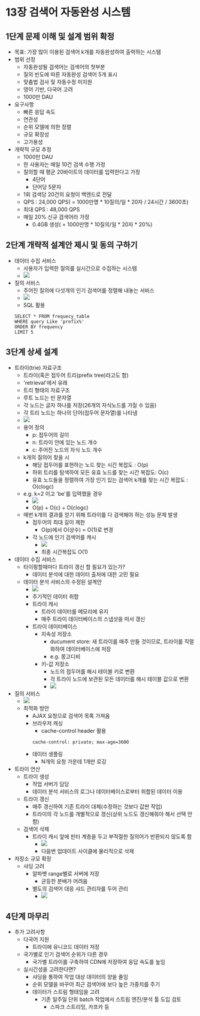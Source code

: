 # 13장 검색어 자동완성 시스템

## 1단계 문제 이해 및 설계 범위 확정

* 목표: 가장 많이 이용된 검색어 k개를 자동완성하여 출력하는 시스템
* 범위 선정
    - 자동완성될 검색어는 검색어의 첫부분
    - 질의 빈도에 따른 자동완성 검색어 5개 표시
    - 맞춤법 검사 및 자동수정 미지원
    - 영어 기반, 다국어 고려
    - 1000만 DAU
* 요구사항
    - 빠른 응답 속도
    - 연관성
    - 순위 모델에 의한 정렬
    - 규모 확장성
    - 고가용성
* 개략적 규모 추정
    - 1000만 DAU
    - 한 사용자는 매일 10건 검색 수행 가정
    - 질의할 때 평균 20바이트의 데이터를 입력한다고 가정
        - 4단어
        - 단어당 5문자
    - 1회 검색당 20건의 요청이 백엔드로 전달
    - QPS : 24,000 QPS( = 1000만명 * 10질의/일 * 20자 / 24시간 / 3600초)
    - 최대 QPS : 48,000 QPS
    - 매일 20% 신규 검색어라 가정
        - 0.4GB 생성( = 1000만명 * 10질의/일 * 20자 * 20%)

## 2단계 개략적 설계안 제시 및 동의 구하기

* 데이터 수집 서비스
    - 사용자가 입력한 질의를 실시간으로 수집하는 시스템
    - ![](images/13/13-2.png)
* 질의 서비스
    - 주어진 질의에 다섯개의 인기 검색어를 정렬해 내놓는 서비스
    - ![](images/13/13-1.png)
    - SQL 활용
    ```
    SELECT * FROM frequecy_table
    WHERE query Like 'prefix%'
    ORDER BY frequency
    LIMIT 5
    ```

## 3단계 상세 설계

* 트라이(trie) 자료구조
    - 트라이(혹은 접두어 트리(prefix tree)라고도 함)
    - 'retrieval'에서 유래
    - 트리 형태의 자료구조
    - 루트 노드는 빈 문자열
    - 각 노드는 글자 하나를 저장(26개의 자식노드를 가질 수 있음)
    - 각 트리 노드는 하나의 단어(접두어 문자열)를 나타냄
    - ![](images/13/13-6.png)
    - 용어 정의
        - p: 접두어의 길이
        - n: 트라이 안에 있는 노드 개수
        - c: 주어진 노드의 자식 노드 개수
    - k개의 질의어 찾을 시
        - 해당 접두어를 표현하는 노드 찾는 시간 복잡도 : O(p)
        - 하위 트리를 탐색하여 모든 유효 노드를 찾는 시간 복잡도: O(c)
        - 유효 노드들을 정렬하여 가장 인기 있는 검색어 k개를 찾는 시간 복잡도 : O(clogc)
    - e.g. k=2 이고 'be'를 입력했을 경우
        - ![](images/13/13-7.png)
        - O(p) + O(c) + O(clogc)
    - 매번 k개의 결과를 얻기 위해 트라이를 다 검색해야 하는 성능 문제 발생
        - 접두어의 최대 길이 제한
            - O(p)에서 O(상수) = O(1)로 변경
        - 각 노드에 인기 검색어를 캐시
            - ![](images/13/13-8.png)
            - 최종 시간복잡도 O(1)
* 데이터 수집 서비스
    - 타이핑할때마다 트라이 갱신 할 필요가 있는가?
        - 데이터 분석에 대한 데이터 출처에 대한 고민 필요
    - 데이터 분석 서비스의 수정된 설계안
        - ![](images/13/13-9.png)
        - 주기적인 데이터 취합
        - 트라이 캐시
            - 트라이 데이터를 메모리에 유지
            - 매주 트라이 데이터베이스의 스냅샷을 떠서 갱신
        - 트라이 데이터베이스
            - 지속성 저장소
                - ducument store: 새 트라이를 매주 만들 것이므로, 트라이를 직렬화하여 데이터베이스에 저장
                - e.g. 몽고디비
            - 키-값 저장소
                - 노드의 접두어를 해시 테이블 키로 변환
                - 각 트라이 노드에 보관된 모든 데이터를 해시 테이블 값으로 변환
                - ![](images/13/13-10.png)
* 질의 서비스
    - ![](images/13/13-11.png)
    - 최적화 방안
        - AJAX 요청으로 검색어 목록 가져옴
        - 브라우저 캐싱
            - cache-control header 활용
            ```
            cache-control: private; max-age=3600
            ```
        - 데이터 생플링
            - N개의 요청 가운데 1개만 로깅
* 트라이 연산
    - 트라이 생성
        - 작업 서버가 담당
        - 데이터 분석 서비스의 로그나 데이터베이스로부터 취합된 데이터 이용
    - 트라이 갱신
        - 매주 갱신하여 기존 트라이 대체(수정하는 것보다 값싼 작업)
        - 트라이의 각 노드를 개별적으로 갱신(상위 노드도 갱신해줘야 해서 선택 안함)
    - 검색어 삭제
        - 트라이 캐시 앞에 핀터 계층을 두고 부적절한 질의어가 반환되지 않도록 함
            - ![](images/13/13-14.png)
            - 다음번 업데이트 사이클에 물리적으로 삭제
* 저장소 규모 확장
    - 샤딩 고려
        - 알파벳 range별로 서버에 저장
            - 균등한 분배가 어려움
        - 별도의 검색어 대응 샤드 관리자를 두어 관리
            - ![](images/13/13-15.png)

## 4단계 마무리

* 추가 고려사항
    - 다국어 지원
        - 트라이에 유니코드 데이터 저장
    - 국가별로 인기 검색어 순위가 다른 경우
        - 국가별 트라이를 구축하여 CDN에 저장하여 응답 속도를 높임
    - 실시간성을 고려한다면?
        - 샤딩을 통하여 작업 대상 데이터의 양을 줄임
        - 순위 모델을 바꾸어 최근 검색어에 보다 높은 가중치를 주기
        - 데이터가 스트림 형태임을 고려
            - 기존 일주일 단위 batch 작업에서 스트림 엔진/분석 툴 도입 검토
                - 스파크 스트리밍, 카프카 등
        
